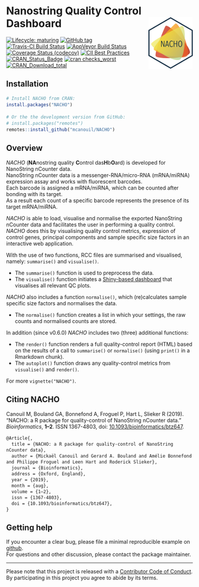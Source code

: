 
<!-- README.md is generated from README.Rmd. Please edit that file -->

# Nanostring Quality Control Dashboard <img src="man/figures/nacho_hex.png" align="right" width="120" />

<!-- badges: start -->

[![Lifecycle:
maturing](https://img.shields.io/badge/lifecycle-maturing-blue.svg)](https://www.tidyverse.org/lifecycle/#maturing)
[![GitHub
tag](https://img.shields.io/github/tag/mcanouil/NACHO.svg?label=latest%20tag)](https://github.com/mcanouil/NACHO)
[![Travis-CI Build
Status](https://travis-ci.org/mcanouil/NACHO.svg?branch=master)](https://travis-ci.org/mcanouil/NACHO)
[![AppVeyor Build
Status](https://ci.appveyor.com/api/projects/status/github/mcanouil/NACHO?branch=master&svg=true)](https://ci.appveyor.com/project/mcanouil/NACHO)
[![Coverage Status
(codecov)](https://codecov.io/gh/mcanouil/NACHO/branch/master/graph/badge.svg)](https://codecov.io/gh/mcanouil/NACHO)
[![CII Best
Practices](https://bestpractices.coreinfrastructure.org/projects/2719/badge)](https://bestpractices.coreinfrastructure.org/projects/2719)
[![CRAN\_Status\_Badge](http://www.r-pkg.org/badges/version-ago/NACHO)](https://cran.r-project.org/package=NACHO)
[![cran
checks\_worst](https://cranchecks.info/badges/worst/NACHO)](https://cran.r-project.org/web/checks/check_results_NACHO.html)
[![CRAN\_Download\_total](http://cranlogs.r-pkg.org/badges/grand-total/NACHO)](https://cran.r-project.org/package=NACHO)
<!--[![cran checks_summary](https://cranchecks.info/badges/summary/NACHO)](https://cran.r-project.org/web/checks/check_results_NACHO.html)-->
<!--[![CRAN_Download_month](http://cranlogs.r-pkg.org/badges/NACHO?color=brightgreen)](https://cran.r-project.org/package=NACHO)-->
<!--[![Coverage Status (coveralls)](https://coveralls.io/repos/github/mcanouil/NACHO/badge.svg?branch=master)](https://coveralls.io/github/mcanouil/NACHO?branch=master)-->
<!-- badges: end -->

## Installation

``` r
# Install NACHO from CRAN:
install.packages("NACHO")

# Or the the development version from GitHub:
# install.packages("remotes")
remotes::install_github("mcanouil/NACHO")
```

## Overview

*NACHO* (**NA**nostring quality **C**ontrol das**H**b**O**ard) is
developed for NanoString nCounter data.  
NanoString nCounter data is a messenger-RNA/micro-RNA (mRNA/miRNA)
expression assay and works with fluorescent barcodes.  
Each barcode is assigned a mRNA/miRNA, which can be counted after
bonding with its target.  
As a result each count of a specific barcode represents the presence of
its target mRNA/miRNA.

*NACHO* is able to load, visualise and normalise the exported NanoString
nCounter data and facilitates the user in performing a quality
control.  
*NACHO* does this by visualising quality control metrics, expression of
control genes, principal components and sample specific size factors in
an interactive web application.

With the use of two functions, RCC files are summarised and visualised,
namely: `summarise()` and `visualise()`.

  - The `summarise()` function is used to preprocess the data.
  - The `visualise()` function initiates a [Shiny-based
    dashboard](https://shiny.rstudio.com/) that visualises all relevant
    QC plots.

*NACHO* also includes a function `normalise()`, which (re)calculates
sample specific size factors and normalises the data.

  - The `normalise()` function creates a list in which your settings,
    the raw counts and normalised counts are stored.

In addition (since v0.6.0) *NACHO* includes two (three) additional
functions:

  - The `render()` function renders a full quality-control report (HTML)
    based on the results of a call to `summarise()` or `normalise()`
    (using `print()` in a Rmarkdown chunk).
  - The `autoplot()` function draws any quality-control metrics from
    `visualise()` and `render()`.

For more `vignette("NACHO")`.

## Citing NACHO

<p>

Canouil M, Bouland GA, Bonnefond A, Froguel P, Hart L, Slieker R (2019).
“NACHO: a R package for quality-control of NanoString nCounter data.”
<em>Bioinformatics</em>, <b>1–2</b>. ISSN 1367-4803, doi:
<a href="https://doi.org/10.1093/bioinformatics/btz647">10.1093/bioinformatics/btz647</a>.

</p>

    @Article{,
      title = {NACHO: a R package for quality-control of NanoString nCounter data},
      author = {Mickaël Canouil and Gerard A. Bouland and Amélie Bonnefond and Philippe Froguel and Leen Hart and Roderick Slieker},
      journal = {Bioinformatics},
      address = {Oxford, England},
      year = {2019},
      month = {aug},
      volume = {1–2},
      issn = {1367-4803},
      doi = {10.1093/bioinformatics/btz647},
    }

## Getting help

If you encounter a clear bug, please file a minimal reproducible example
on [github](https://github.com/mcanouil/NACHO/issues).  
For questions and other discussion, please contact the package
maintainer.

-----

Please note that this project is released with a [Contributor Code of
Conduct](.github/CODE_OF_CONDUCT.md).  
By participating in this project you agree to abide by its terms.
